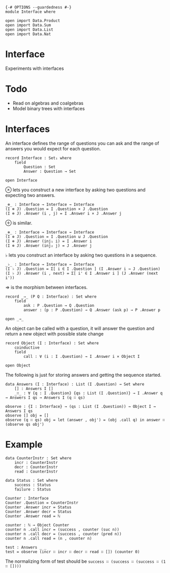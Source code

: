 ```
{-# OPTIONS --guardedness #-}
module Interface where

open import Data.Product
open import Data.Sum
open import Data.List
open import Data.Nat
```

# Interface

Experiments with interfaces

# Todo 

- Read on algebras and coalgebras
- Model binary trees with interfaces

# Interfaces

An interface defines the range of questions you can ask and 
the range of answers you would expect for each question.

```
record Interface : Set₁ where
    field
        Question : Set
        Answer : Question → Set

open Interface
```

⊗ lets you construct a new interface by asking two questions and expecting two answers.

```
_⊗_ : Interface → Interface → Interface
(I ⊗ J) .Question = I .Question × J .Question
(I ⊗ J) .Answer (i , j) = I .Answer i × J .Answer j

```

⊕ is similar.

```
_⊕_ : Interface → Interface → Interface
(I ⊕ J) .Question = I .Question ⊎ J .Question
(I ⊕ J) .Answer (inj₁ i) = I .Answer i
(I ⊕ J) .Answer (inj₂ j) = J .Answer j
```

♭ lets you construct an interface by asking two questions in a sequence.

```
_♭_ : Interface → Interface → Interface
(I ♭ J) .Question = Σ[ i ∈ I .Question ] (I .Answer i → J .Question)
(I ♭ J) .Answer (i , next) = Σ[ i' ∈ I .Answer i ] (J .Answer (next i'))
```

⇒ is the morphism between interfaces.

```
record _⇒_ (P Q : Interface) : Set where
    field
        ask : P .Question → Q .Question
        answer : (p : P .Question) → Q .Answer (ask p) → P .Answer p

open _⇒_
```

An object can be called with a question, it will answer the question and return 
a new object with possible state change

```
record Object (I : Interface) : Set where
    coinductive
    field
        call : ∀ (i : I .Question) → I .Answer i × Object I

open Object
```

The following is just for storing answers and getting the sequence started.

```
data Answers (I : Interface) : List (I .Question) → Set where
    [] : Answers I []
    _∷_ : ∀ {q : I .Question} {qs : List (I .Question)} → I .Answer q → Answers I qs → Answers I (q ∷ qs)

observe : {I : Interface} → (qs : List (I .Question)) → Object I → Answers I qs
observe [] obj = []
observe (q ∷ qs) obj = let (answer , obj') = (obj .call q) in answer ∷ (observe qs obj')
```

# Example

```
data CounterInstr : Set where
    incr : CounterInstr
    decr : CounterInstr
    read : CounterInstr

data Status : Set where
    success : Status
    failure : Status

Counter : Interface
Counter .Question = CounterInstr
Counter .Answer incr = Status
Counter .Answer decr = Status
Counter .Answer read = ℕ

counter : ℕ → Object Counter
counter n .call incr = (success , counter (suc n))
counter n .call decr = (success , counter (pred n)) 
counter n .call read = (n , counter n)

test : Answers _ _
test = observe (incr ∷ incr ∷ decr ∷ read ∷ []) (counter 0)
```

The normalizing form of test should be `success ∷ (success ∷ (success ∷ (1 ∷ [])))`